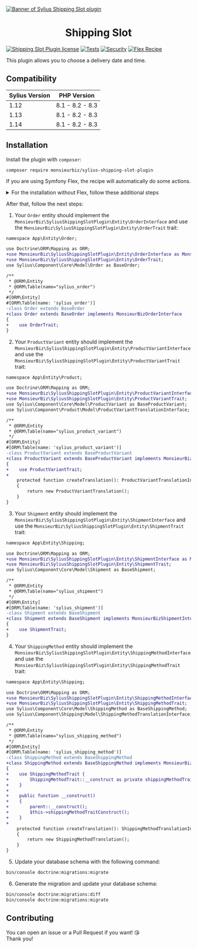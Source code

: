 [![Banner of Sylius Shipping Slot plugin](docs/images/banner.jpg)](https://monsieurbiz.com/agence-web-experte-sylius)

<h1 align="center">Shipping Slot</h1>

[![Shipping Slot Plugin license](https://img.shields.io/github/license/monsieurbiz/SyliusShippingSlotPlugin?public)](https://github.com/monsieurbiz/SyliusShippingSlotPlugin/blob/master/LICENSE.txt)
[![Tests](https://github.com/monsieurbiz/SyliusShippingSlotPlugin/actions/workflows/tests.yaml/badge.svg)](https://github.com/monsieurbiz/SyliusShippingSlotPlugin/actions/workflows/tests.yaml)
[![Security](https://github.com/monsieurbiz/SyliusShippingSlotPlugin/actions/workflows/security.yaml/badge.svg)](https://github.com/monsieurbiz/SyliusShippingSlotPlugin/actions/workflows/security.yaml)
[![Flex Recipe](https://github.com/monsieurbiz/SyliusShippingSlotPlugin/actions/workflows/recipe.yaml/badge.svg)](https://github.com/monsieurbiz/SyliusShippingSlotPlugin/actions/workflows/recipe.yaml)

This plugin allows you to choose a delivery date and time.

## Compatibility

| Sylius Version | PHP Version     |
|----------------|-----------------|
| 1.12           | 8.1 - 8.2 - 8.3 |
| 1.13           | 8.1 - 8.2 - 8.3 |
| 1.14           | 8.1 - 8.2 - 8.3 |

## Installation

Install the plugin with `composer`:

`composer require monsieurbiz/sylius-shipping-slot-plugin`

If you are using Symfony Flex, the recipe will automatically do some actions.

<details>
<summary>For the installation without Flex, follow these additional steps</summary>
<p>
1. Add the plugin to your `config/bundles.php` file:

```php
return [
    // ...
    MonsieurBiz\SyliusShippingSlotPlugin\MonsieurBizSyliusShippingSlotPlugin::class => ['all' => true],
];
```

2. Import the plugin's configuration by creating a new file `config/packages/monsieurbiz_sylius_shipping_slot_plugin.yaml` with the following content:

```yaml
imports:
    - { resource: "@MonsieurBizSyliusShippingSlotPlugin/Resources/config/config.yaml" }
```

3. Import the plugin's routing by creating a new file `config/routes/monsieurbiz_sylius_shipping_slot_plugin.yaml` with the following content:

```yaml
monsieurbiz_sylius_shipping_slot_plugin:
    resource: "@MonsieurBizSyliusShippingSlotPlugin/Resources/config/routing.yaml"
```

4. Copy the override template from the plugin to your `templates` directory:

```bash
mkdir -p templates/bundles/; cp -Rv vendor/monsieurbiz/sylius-shipping-slot-plugin/src/Resources/views/SyliusShopBundle templates/bundles/
````
</p>
</details>

After that, follow the next steps:

1. Your `Order` entity should implement the `MonsieurBiz\SyliusShippingSlotPlugin\Entity\OrderInterface` and use the `MonsieurBiz\SyliusShippingSlotPlugin\Entity\OrderTrait` trait:

```diff
namespace App\Entity\Order;

use Doctrine\ORM\Mapping as ORM;
+use MonsieurBiz\SyliusShippingSlotPlugin\Entity\OrderInterface as MonsieurBizOrderInterface;
+use MonsieurBiz\SyliusShippingSlotPlugin\Entity\OrderTrait;
use Sylius\Component\Core\Model\Order as BaseOrder;

/**
 * @ORM\Entity
 * @ORM\Table(name="sylius_order")
 */
#[ORM\Entity]
#[ORM\Table(name: 'sylius_order')]
-class Order extends BaseOrder
+class Order extends BaseOrder implements MonsieurBizOrderInterface
{
+    use OrderTrait;
}
```

2. Your `ProductVariant` entity should implement the `MonsieurBiz\SyliusShippingSlotPlugin\Entity\ProductVariantInterface` and use the `MonsieurBiz\SyliusShippingSlotPlugin\Entity\ProductVariantTrait` trait:

```diff
namespace App\Entity\Product;

use Doctrine\ORM\Mapping as ORM;
+use MonsieurBiz\SyliusShippingSlotPlugin\Entity\ProductVariantInterface as MonsieurBizProductVariantInterface;
+use MonsieurBiz\SyliusShippingSlotPlugin\Entity\ProductVariantTrait;
use Sylius\Component\Core\Model\ProductVariant as BaseProductVariant;
use Sylius\Component\Product\Model\ProductVariantTranslationInterface;

/**
 * @ORM\Entity
 * @ORM\Table(name="sylius_product_variant")
 */
#[ORM\Entity]
#[ORM\Table(name: 'sylius_product_variant')]
-class ProductVariant extends BaseProductVariant
+class ProductVariant extends BaseProductVariant implements MonsieurBizProductVariantInterface
{
+    use ProductVariantTrait;
+
    protected function createTranslation(): ProductVariantTranslationInterface
    {
        return new ProductVariantTranslation();
    }
}
```

3. Your `Shipment` entity should implement the `MonsieurBiz\SyliusShippingSlotPlugin\Entity\ShipmentInterface` and use the `MonsieurBiz\SyliusShippingSlotPlugin\Entity\ShipmentTrait` trait:

```diff
namespace App\Entity\Shipping;

use Doctrine\ORM\Mapping as ORM;
+use MonsieurBiz\SyliusShippingSlotPlugin\Entity\ShipmentInterface as MonsieurBizShipmentInterface;
+use MonsieurBiz\SyliusShippingSlotPlugin\Entity\ShipmentTrait;
use Sylius\Component\Core\Model\Shipment as BaseShipment;

/**
 * @ORM\Entity
 * @ORM\Table(name="sylius_shipment")
 */
#[ORM\Entity]
#[ORM\Table(name: 'sylius_shipment')]
-class Shipment extends BaseShipment
+class Shipment extends BaseShipment implements MonsieurBizShipmentInterface
{
+    use ShipmentTrait;
}
```

4. Your `ShippingMethod` entity should implement the `MonsieurBiz\SyliusShippingSlotPlugin\Entity\ShippingMethodInterface` and use the `MonsieurBiz\SyliusShippingSlotPlugin\Entity\ShippingMethodTrait` trait:

```diff
namespace App\Entity\Shipping;

use Doctrine\ORM\Mapping as ORM;
+use MonsieurBiz\SyliusShippingSlotPlugin\Entity\ShippingMethodInterface as MonsieurBizShippingMethodInterface;
+use MonsieurBiz\SyliusShippingSlotPlugin\Entity\ShippingMethodTrait;
use Sylius\Component\Core\Model\ShippingMethod as BaseShippingMethod;
use Sylius\Component\Shipping\Model\ShippingMethodTranslationInterface;

/**
 * @ORM\Entity
 * @ORM\Table(name="sylius_shipping_method")
 */
#[ORM\Entity]
#[ORM\Table(name: 'sylius_shipping_method')]
-class ShippingMethod extends BaseShippingMethod
+class ShippingMethod extends BaseShippingMethod implements MonsieurBizShippingMethodInterface
{
+    use ShippingMethodTrait {
+        ShippingMethodTrait::__construct as private shippingMethodTraitConstruct;
+    }
+
+    public function __construct()
+    {
+        parent::__construct();
+        $this->shippingMethodTraitConstruct();
+    }
+
    protected function createTranslation(): ShippingMethodTranslationInterface
    {
        return new ShippingMethodTranslation();
    }
}
```

5. Update your database schema with the following command:

```bash
bin/console doctrine:migrations:migrate
```

6. Generate the migration and update your database schema:

```bash
bin/console doctrine:migrations:diff
bin/console doctrine:migrations:migrate
```

## Contributing

You can open an issue or a Pull Request if you want! 😘  
Thank you!
